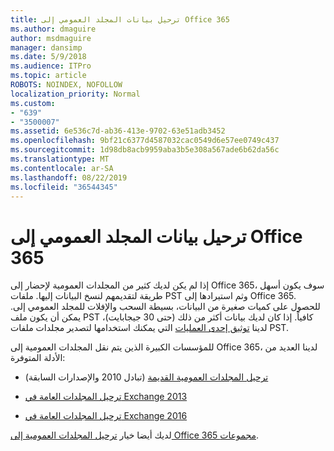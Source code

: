 ```yaml
---
title: ترحيل بيانات المجلد العمومي إلى Office 365
ms.author: dmaguire
author: msdmaguire
manager: dansimp
ms.date: 5/9/2018
ms.audience: ITPro
ms.topic: article
ROBOTS: NOINDEX, NOFOLLOW
localization_priority: Normal
ms.custom:
- "639"
- "3500007"
ms.assetid: 6e536c7d-ab36-413e-9702-63e51adb3452
ms.openlocfilehash: 9bf21c6377d4587032cac0549d6e57ee0749c437
ms.sourcegitcommit: 1d98db8acb9959aba3b5e308a567ade6b62da56c
ms.translationtype: MT
ms.contentlocale: ar-SA
ms.lasthandoff: 08/22/2019
ms.locfileid: "36544345"
---
```

# <a name="migrate-public-folder-data-to-office-365"></a>ترحيل بيانات المجلد العمومي إلى Office 365

إذا لم يكن لديك كثير من المجلدات العمومية لإحضار إلى Office 365، سوف يكون أسهل طريقة لتقديمهم لنسخ البيانات إليها. ملفات PST وثم استيرادها إلى Office 365. للحصول على كميات صغيرة من البيانات، بسيطة السحب والإفلات للمجلد العمومي إلى. يمكن أن يكون ملف PST كافياً. إذا كان لديك بيانات أكثر من ذلك (حتى 30 جيجابايت)، لدينا [توثيق إحدى العمليات](https://technet.microsoft.com/library/dn874017%28v=exchg.150%29.aspx) التي يمكنك استخدامها لتصدير مجلدات ملفات PST.
  
للمؤسسات الكبيرة الذين يتم نقل المجلدات العمومية إلى Office 365، لدينا العديد من الأدلة المتوفرة:
  
- [ترحيل المجلدات العمومية القديمة](https://technet.microsoft.com/library/dn874017%28v=exchg.150%29.aspx) (تبادل 2010 والإصدارات السابقة)

- [ترحيل المجلدات العامة في Exchange 2013](https://technet.microsoft.com/library/mt798260%28v=exchg.150%29.aspx)

- [ترحيل المجلدات العامة في Exchange 2016](https://technet.microsoft.com/library/mt798260%28v=exchg.160%29.aspx)

لديك أيضا خيار [ترحيل المجلدات العمومية إلى Office 365 مجموعات](https://technet.microsoft.com/library/mt843872%28v=exchg.150%29.aspx).
  